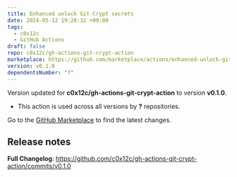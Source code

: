 ```yaml
---
title: Enhanced unlock Git-Crypt secrets
date: 2024-05-12 19:28:32 +00:00
tags:
  - c0x12c
  - GitHub Actions
draft: false
repo: c0x12c/gh-actions-git-crypt-action
marketplace: https://github.com/marketplace/actions/enhanced-unlock-git-crypt-secrets
version: v0.1.0
dependentsNumber: "?"
---
```



Version updated for **c0x12c/gh-actions-git-crypt-action** to version **v0.1.0**.
- This action is used across all versions by **?** repositories.

Go to the [GitHub Marketplace](https://github.com/marketplace/actions/enhanced-unlock-git-crypt-secrets) to find the latest changes.

## Release notes

**Full Changelog**: https://github.com/c0x12c/gh-actions-git-crypt-action/commits/v0.1.0
